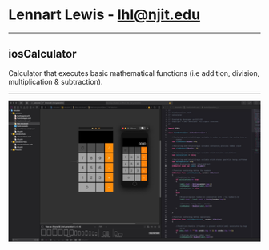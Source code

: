 # Lennart Lewis - lhl@njit.edu
___
## iosCalculator
Calculator that executes basic mathematical functions (i.e addition, division, multiplication &amp; subtraction).
___
![Screenshot](./calculator/CalculatorScreenshot.jpeg)
